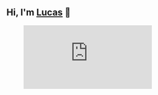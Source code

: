 ## Hi, I'm [Lucas](https://lucaspunz.com) 👋

<figure><embed src="https://wakatime.com/share/@lucaspunz/e330a62a-a5ee-44cf-8b86-f49e980b06af.svg"></embed></figure>